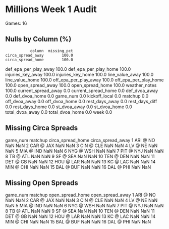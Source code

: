 # Millions Week 1 Audit

Games: 16


## Nulls by Column (%)

               column  missing_pct
    circa_spread_away        100.0
    circa_spread_home        100.0
def_epa_per_play_away        100.0
def_epa_per_play_home        100.0
    injuries_key_away        100.0
    injuries_key_home        100.0
      line_value_away        100.0
      line_value_home        100.0
off_epa_per_play_away        100.0
off_epa_per_play_home        100.0
     open_spread_away        100.0
     open_spread_home        100.0
        weather_notes        100.0
  current_spread_away          0.0
  current_spread_home          0.0
        def_dvoa_away          0.0
        def_dvoa_home          0.0
             game_num          0.0
        kickoff_local          0.0
              matchup          0.0
        off_dvoa_away          0.0
        off_dvoa_home          0.0
       rest_days_away          0.0
       rest_days_diff          0.0
       rest_days_home          0.0
         st_dvoa_away          0.0
         st_dvoa_home          0.0
      total_dvoa_away          0.0
      total_dvoa_home          0.0
                 week          0.0

## Missing Circa Spreads

 game_num   matchup  circa_spread_home  circa_spread_away
        1  ARI @ NO                NaN                NaN
        2 CAR @ JAX                NaN                NaN
        3 CIN @ CLE                NaN                NaN
        4   LV @ NE                NaN                NaN
        5 MIA @ IND                NaN                NaN
        6 NYG @ WSH                NaN                NaN
        7 PIT @ NYJ                NaN                NaN
        8  TB @ ATL                NaN                NaN
        9  SF @ SEA                NaN                NaN
       10 TEN @ DEN                NaN                NaN
       11  DET @ GB                NaN                NaN
       12 HOU @ LAR                NaN                NaN
       13  KC @ LAC                NaN                NaN
       14 MIN @ CHI                NaN                NaN
       15 BAL @ BUF                NaN                NaN
       16 DAL @ PHI                NaN                NaN

## Missing Open Spreads

 game_num   matchup  open_spread_home  open_spread_away
        1  ARI @ NO               NaN               NaN
        2 CAR @ JAX               NaN               NaN
        3 CIN @ CLE               NaN               NaN
        4   LV @ NE               NaN               NaN
        5 MIA @ IND               NaN               NaN
        6 NYG @ WSH               NaN               NaN
        7 PIT @ NYJ               NaN               NaN
        8  TB @ ATL               NaN               NaN
        9  SF @ SEA               NaN               NaN
       10 TEN @ DEN               NaN               NaN
       11  DET @ GB               NaN               NaN
       12 HOU @ LAR               NaN               NaN
       13  KC @ LAC               NaN               NaN
       14 MIN @ CHI               NaN               NaN
       15 BAL @ BUF               NaN               NaN
       16 DAL @ PHI               NaN               NaN